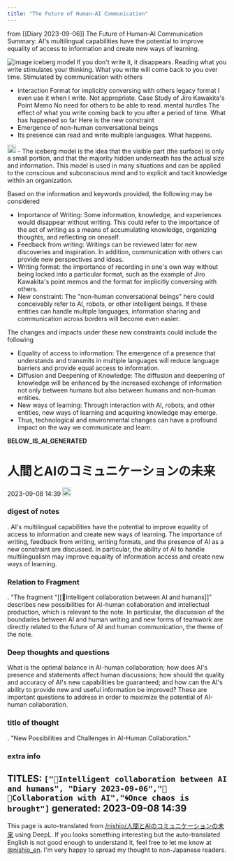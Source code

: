 ```yaml
---
title: "The Future of Human-AI Communication"
---
```


from  [[Diary 2023-09-06]]
The Future of Human-AI Communication
Summary: AI's multilingual capabilities have the potential to improve equality of access to information and create new ways of learning.

![image](https://gyazo.com/a29ec0af94cdd9b583517d235f07dc76/thumb/1000)
iceberg model
If you don't write it, it disappears.
Reading what you write stimulates your thinking.
What you write will come back to you over time.
Stimulated by communication with others
- interaction
Format for implicitly conversing with others
legacy format
I even use it when I write.
Not appropriate.
Case Study of Jiro Kawakita's Point Memo
No need for others to be able to read.
mental hurdles
The effect of what you write coming back to you after a period of time.
What has happened so far
Here is the new constraint
- Emergence of non-human conversational beings
- Its presence can read and write multiple languages.
What happens.

<img src='https://scrapbox.io/api/pages/nishio-en/GPT/icon' alt='GPT.icon' height="19.5"/>
- The iceberg model is the idea that the visible part (the surface) is only a small portion, and that the majority hidden underneath has the actual size and information. This model is used in many situations and can be applied to the conscious and subconscious mind and to explicit and tacit knowledge within an organization.

Based on the information and keywords provided, the following may be considered

- Importance of Writing: Some information, knowledge, and experiences would disappear without writing. This could refer to the importance of the act of writing as a means of accumulating knowledge, organizing thoughts, and reflecting on oneself.
- Feedback from writing: Writings can be reviewed later for new discoveries and inspiration. In addition, communication with others can provide new perspectives and ideas.
- Writing format: the importance of recording in one's own way without being locked into a particular format, such as the example of Jiro Kawakita's point memos and the format for implicitly conversing with others.
- New constraint: The "non-human conversational beings" here could conceivably refer to AI, robots, or other intelligent beings. If these entities can handle multiple languages, information sharing and communication across borders will become even easier.

The changes and impacts under these new constraints could include the following

- Equality of access to information: The emergence of a presence that understands and transmits in multiple languages will reduce language barriers and provide equal access to information.
- Diffusion and Deepening of Knowledge: The diffusion and deepening of knowledge will be enhanced by the increased exchange of information not only between humans but also between humans and non-human entities.
- New ways of learning: Through interaction with AI, robots, and other entities, new ways of learning and acquiring knowledge may emerge.
- Thus, technological and environmental changes can have a profound impact on the way we communicate and learn.


__BELOW_IS_AI_GENERATED__
# 人間とAIのコミュニケーションの未来
 2023-09-08 14:39 <img src='https://scrapbox.io/api/pages/nishio-en/omni/icon' alt='omni.icon' height="19.5"/>
### digest of notes
.
AI's multilingual capabilities have the potential to improve equality of access to information and create new ways of learning. The importance of writing, feedback from writing, writing formats, and the presence of AI as a new constraint are discussed. In particular, the ability of AI to handle multilingualism may improve equality of information access and create new ways of learning.

### Relation to Fragment
.
"The fragment "[[🤖Intelligent collaboration between AI and humans]]" describes new possibilities for AI-human collaboration and intellectual production, which is relevant to the note. In particular, the discussion of the boundaries between AI and human writing and new forms of teamwork are directly related to the future of AI and human communication, the theme of the note.

### Deep thoughts and questions
What is the optimal balance in AI-human collaboration; how does AI's presence and statements affect human discussions; how should the quality and accuracy of AI's new capabilities be guaranteed; and how can the AI's ability to provide new and useful information be improved? These are important questions to address in order to maximize the potential of AI-human collaboration.

### title of thought
.
"New Possibilities and Challenges in AI-Human Collaboration."

### extra info
TITLES: `["🤖Intelligent collaboration between AI and humans", "Diary 2023-09-06","🤖🔁Collaboration with AI","🌀Once chaos is brought"]`
generated: 2023-09-08 14:39
---
This page is auto-translated from [/nishio/人間とAIのコミュニケーションの未来](https://scrapbox.io/nishio/人間とAIのコミュニケーションの未来) using DeepL. If you looks something interesting but the auto-translated English is not good enough to understand it, feel free to let me know at [@nishio_en](https://twitter.com/nishio_en). I'm very happy to spread my thought to non-Japanese readers.